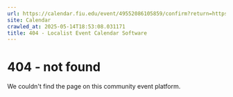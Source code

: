 ```yaml
---
url: https://calendar.fiu.edu/event/49552086105859/confirm?return=https%3A%2F%2Fcalendar.fiu.edu%2Fevent%2Fwellness-bite-pawsitive-connection-with-our-pets
site: Calendar
crawled_at: 2025-05-14T18:53:08.031171
title: 404 - Localist Event Calendar Software
---
```


# 404 - not found
We couldn't find the page on this community event platform.
